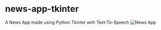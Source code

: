 # news-app-tkinter
A News App made using Python Tkinter with Text-To-Speech
![News App](https://github.com/Avaneesh-Chopdekar/news-app-tkinter/assets/89315115/a5cd367c-80cb-4394-8b1f-3b325f2faea8)
